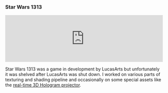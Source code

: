 ### Star Wars 1313

<iframe width="100%" class="videoframe" src="https://www.youtube.com/embed/WCCsGd7_kZM" frameborder="0" allowfullscreen></iframe>

Star Wars 1313 was a game in development by LucasArts but unfortunately it was shelved after LucasArts was shut down. I worked on various parts of texturing and shading pipeline and occasionally on some special assets like the <a href="http://www.youtube.com/watch?v=t6-xJnrl93M&t=57s" target="_blank">real-time 3D Hologram projector</a>.
